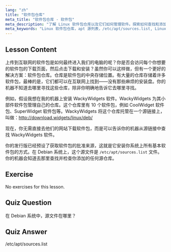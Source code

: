 ```yaml
---
lang: "zh"
title: "软件包仓库"
meta_title: "软件包仓库 - 软件包"
meta_description: "了解 Linux 软件包仓库以及它们如何管理软件。探索如何查找和添加软件包源，例如 /etc/apt/sources.list，以便轻松安装。"
meta_keywords: "Linux 软件包仓库，apt 源列表，/etc/apt/sources.list, Linux 软件包，Linux 初学者，Linux 教程，软件包管理"
---
```


## Lesson Content

上传到互联网的软件包是如何最终进入我们的电脑的呢？你是否会访问每个你想要的软件包的下载页面，然后点击下载和安装？虽然你可以这样做，但有一个更好的解决方案：软件包仓库。仓库是软件包的中央存储位置。有大量的仓库存储着许多软件包，最棒的是，它们都可以在互联网上找到——没有那些麻烦的安装盘。你的机器不知道去哪里寻找这些仓库，除非你明确地告诉它去哪里寻找。

例如，假设我想在我的机器上安装 WackyWidgets 软件。WackyWidgets 为其小部件软件包管理自己的仓库。这个仓库里有 10 个软件包，例如 CoolWidget 软件包、SuperWidget 软件包等。WackyWidgets 将这个仓库托管在一个源链接上，叫做：<http://download.widgets/linux/deb/>

现在，你无需直接去他们的网站下载软件包，而是可以告诉你的机器从源链接中查找 WackyWidgets 软件。

你的发行版已经预设了获取软件包的批准来源，这就是它安装你系统上所有基本软件包的方式。在 Debian 系统上，这个源文件是 `/etc/apt/sources.list` 文件。你的机器会知道去那里查找并检查你添加的任何源仓库。

## Exercise

No exercises for this lesson.

## Quiz Question

在 Debian 系统中，源文件在哪里？

## Quiz Answer

/etc/apt/sources.list
